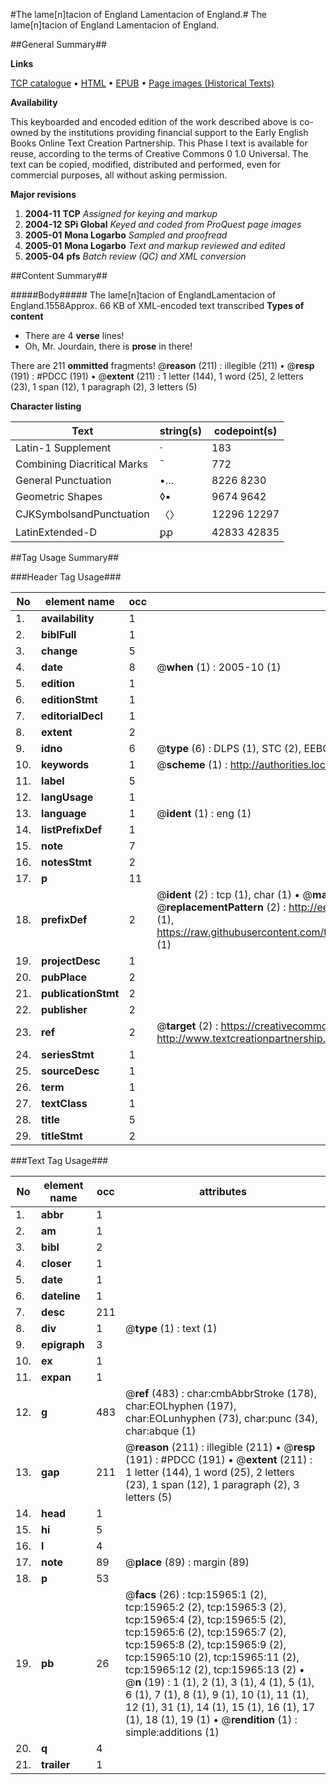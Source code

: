 #The lame[n]tacion of England Lamentacion of England.#
The lame[n]tacion of England
Lamentacion of England.

##General Summary##

**Links**

[TCP catalogue](http://www.ota.ox.ac.uk/tcp/)  • 
[HTML](http://tei.it.ox.ac.uk/tcp/Texts-HTML/free/A00/A00018.html)  • 
[EPUB](http://tei.it.ox.ac.uk/tcp/Texts-EPUB/free/A00/A00018.epub) • 
[Page images (Historical Texts)](https://data.historicaltexts.jisc.ac.uk/view?pubId=eebo-99850740e&pageId=eebo-99850740e-15965-1)

**Availability**

This keyboarded and encoded edition of the
	       work described above is co-owned by the institutions
	       providing financial support to the Early English Books
	       Online Text Creation Partnership. This Phase I text is
	       available for reuse, according to the terms of Creative
	       Commons 0 1.0 Universal. The text can be copied,
	       modified, distributed and performed, even for
	       commercial purposes, all without asking permission.

**Major revisions**

1. __2004-11__ __TCP__ *Assigned for keying and markup*
1. __2004-12__ __SPi Global__ *Keyed and coded from ProQuest page images*
1. __2005-01__ __Mona Logarbo__ *Sampled and proofread*
1. __2005-01__ __Mona Logarbo__ *Text and markup reviewed and edited*
1. __2005-04__ __pfs__ *Batch review (QC) and XML conversion*

##Content Summary##

#####Body#####
The lame[n]tacion of EnglandLamentacion of England.1558Approx. 66 KB of XML-encoded text transcribed
**Types of content**

  * There are 4 **verse** lines!
  * Oh, Mr. Jourdain, there is **prose** in there!

There are 211 **ommitted** fragments! 
 @__reason__ (211) : illegible (211)  •  @__resp__ (191) : #PDCC (191)  •  @__extent__ (211) : 1 letter (144), 1 word (25), 2 letters (23), 1 span (12), 1 paragraph (2), 3 letters (5)

**Character listing**


|Text|string(s)|codepoint(s)|
|---|---|---|
|Latin-1 Supplement|·|183|
|Combining             Diacritical Marks|̄|772|
|General Punctuation|•…|8226 8230|
|Geometric Shapes|◊▪|9674 9642|
|CJKSymbolsandPunctuation|〈〉|12296 12297|
|LatinExtended-D|ꝑꝓ|42833 42835|

##Tag Usage Summary##

###Header Tag Usage###

|No|element name|occ|attributes|
|---|---|---|---|
|1.|__availability__|1||
|2.|__biblFull__|1||
|3.|__change__|5||
|4.|__date__|8| @__when__ (1) : 2005-10 (1)|
|5.|__edition__|1||
|6.|__editionStmt__|1||
|7.|__editorialDecl__|1||
|8.|__extent__|2||
|9.|__idno__|6| @__type__ (6) : DLPS (1), STC (2), EEBO-CITATION (1), PROQUEST (1), VID (1)|
|10.|__keywords__|1| @__scheme__ (1) : http://authorities.loc.gov/ (1)|
|11.|__label__|5||
|12.|__langUsage__|1||
|13.|__language__|1| @__ident__ (1) : eng (1)|
|14.|__listPrefixDef__|1||
|15.|__note__|7||
|16.|__notesStmt__|2||
|17.|__p__|11||
|18.|__prefixDef__|2| @__ident__ (2) : tcp (1), char (1)  •  @__matchPattern__ (2) : ([0-9\-]+):([0-9IVX]+) (1), (.+) (1)  •  @__replacementPattern__ (2) : http://eebo.chadwyck.com/downloadtiff?vid=$1&page=$2 (1), https://raw.githubusercontent.com/textcreationpartnership/Texts/master/tcpchars.xml#$1 (1)|
|19.|__projectDesc__|1||
|20.|__pubPlace__|2||
|21.|__publicationStmt__|2||
|22.|__publisher__|2||
|23.|__ref__|2| @__target__ (2) : https://creativecommons.org/publicdomain/zero/1.0/ (1), http://www.textcreationpartnership.org/docs/. (1)|
|24.|__seriesStmt__|1||
|25.|__sourceDesc__|1||
|26.|__term__|1||
|27.|__textClass__|1||
|28.|__title__|5||
|29.|__titleStmt__|2||


###Text Tag Usage###

|No|element name|occ|attributes|
|---|---|---|---|
|1.|__abbr__|1||
|2.|__am__|1||
|3.|__bibl__|2||
|4.|__closer__|1||
|5.|__date__|1||
|6.|__dateline__|1||
|7.|__desc__|211||
|8.|__div__|1| @__type__ (1) : text (1)|
|9.|__epigraph__|3||
|10.|__ex__|1||
|11.|__expan__|1||
|12.|__g__|483| @__ref__ (483) : char:cmbAbbrStroke (178), char:EOLhyphen (197), char:EOLunhyphen (73), char:punc (34), char:abque (1)|
|13.|__gap__|211| @__reason__ (211) : illegible (211)  •  @__resp__ (191) : #PDCC (191)  •  @__extent__ (211) : 1 letter (144), 1 word (25), 2 letters (23), 1 span (12), 1 paragraph (2), 3 letters (5)|
|14.|__head__|1||
|15.|__hi__|5||
|16.|__l__|4||
|17.|__note__|89| @__place__ (89) : margin (89)|
|18.|__p__|53||
|19.|__pb__|26| @__facs__ (26) : tcp:15965:1 (2), tcp:15965:2 (2), tcp:15965:3 (2), tcp:15965:4 (2), tcp:15965:5 (2), tcp:15965:6 (2), tcp:15965:7 (2), tcp:15965:8 (2), tcp:15965:9 (2), tcp:15965:10 (2), tcp:15965:11 (2), tcp:15965:12 (2), tcp:15965:13 (2)  •  @__n__ (19) : 1 (1), 2 (1), 3 (1), 4 (1), 5 (1), 6 (1), 7 (1), 8 (1), 9 (1), 10 (1), 11 (1), 12 (1), 31 (1), 14 (1), 15 (1), 16 (1), 17 (1), 18 (1), 19 (1)  •  @__rendition__ (1) : simple:additions (1)|
|20.|__q__|4||
|21.|__trailer__|1||
